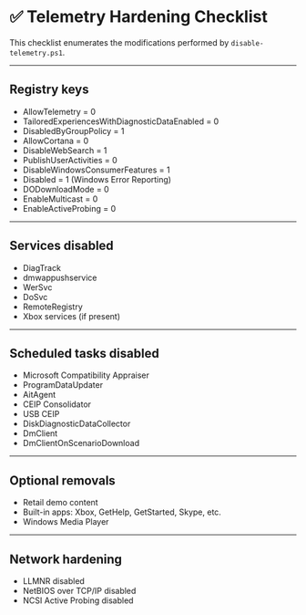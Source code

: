 # ✅ Telemetry Hardening Checklist

This checklist enumerates the modifications performed by `disable-telemetry.ps1`.

---

## Registry keys
- AllowTelemetry = 0
- TailoredExperiencesWithDiagnosticDataEnabled = 0
- DisabledByGroupPolicy = 1
- AllowCortana = 0
- DisableWebSearch = 1
- PublishUserActivities = 0
- DisableWindowsConsumerFeatures = 1
- Disabled = 1 (Windows Error Reporting)
- DODownloadMode = 0
- EnableMulticast = 0
- EnableActiveProbing = 0

---

## Services disabled
- DiagTrack
- dmwappushservice
- WerSvc
- DoSvc
- RemoteRegistry
- Xbox services (if present)

---

## Scheduled tasks disabled
- Microsoft Compatibility Appraiser
- ProgramDataUpdater
- AitAgent
- CEIP Consolidator
- USB CEIP
- DiskDiagnosticDataCollector
- DmClient
- DmClientOnScenarioDownload

---

## Optional removals
- Retail demo content
- Built-in apps: Xbox, GetHelp, GetStarted, Skype, etc.
- Windows Media Player

---

## Network hardening
- LLMNR disabled
- NetBIOS over TCP/IP disabled
- NCSI Active Probing disabled
